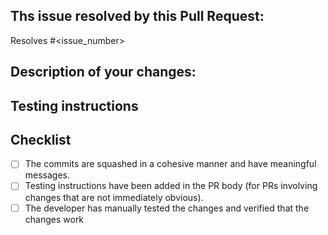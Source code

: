 ## Ths issue resolved by this Pull Request:
Resolves #<issue_number>

## Description of your changes:
<!--- This PR will be merged by any repository approver when it meets all the points in the checklist -->
<!--- Go over all the following points, and put an `x` in all the boxes that apply. -->

## Testing instructions
<!--- Add any information that testers/qe should be aware of when testing this PR. Examples include what components
to focus on, or what features are likely to be affected. -->

## Checklist
- [ ] The commits are squashed in a cohesive manner and have meaningful messages.
- [ ] Testing instructions have been added in the PR body (for PRs involving changes that are not immediately obvious).
- [ ] The developer has manually tested the changes and verified that the changes work
